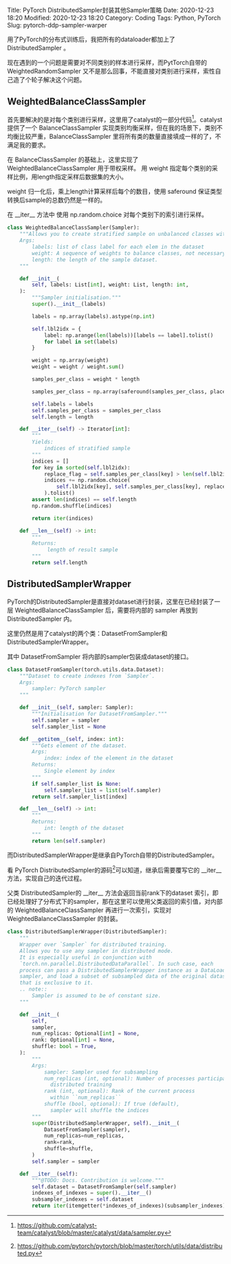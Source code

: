 Title: PyTorch DistributedSampler封装其他Sampler策略
Date: 2020-12-23 18:20
Modified: 2020-12-23 18:20
Category: Coding
Tags: Python, PyTorch
Slug: pytorch-ddp-sampler-warper

用了PyTorch的分布式训练后，我把所有的dataloader都加上了 DistributedSampler 。

现在遇到的一个问题是需要对不同类别的样本进行采样，而PytTorch自带的WeightedRandomSampler 又不是那么回事，不能直接对类别进行采样，索性自己造了个轮子解决这个问题。


## WeightedBalanceClassSampler
首先要解决的是对每个类别进行采样，这里用了catalyst的一部分代码[^1]。catalyst提供了一个 BalanceClassSampler 实现类别均衡采样，但在我的场景下，类别不均衡比较严重，BalanceClassSampler 里将所有类的数量直接填成一样的了，不满足我的要求。

在 BalanceClassSampler 的基础上，这里实现了 WeightedBalanceClassSampler 用于带权采样。
用 weight 指定每个类别的采样比例，用length指定采样后数据集的大小。

weight 归一化后，乘上length计算采样后每个的数目，使用 saferound 保证类型转换后sample的总数仍然是一样的。

在 \_\_iter\_\_ 方法中 使用 np.random.choice 对每个类别下的索引进行采样。

```python
class WeightedBalanceClassSampler(Sampler):
    """Allows you to create stratified sample on unbalanced classes with given probabilities (weights).
    Args:
        labels: list of class label for each elem in the dataset
        weight: A sequence of weights to balance classes, not necessary summing up to one.
        length: the length of the sample dataset.
    """

    def __init__(
        self, labels: List[int], weight: List, length: int,
    ):
        """Sampler initialisation."""
        super().__init__(labels)

        labels = np.array(labels).astype(np.int)

        self.lbl2idx = {
            label: np.arange(len(labels))[labels == label].tolist()
            for label in set(labels)
        }

        weight = np.array(weight)
        weight = weight / weight.sum()

        samples_per_class = weight * length

        samples_per_class = np.array(saferound(samples_per_class, places=0)).astype(np.int)

        self.labels = labels
        self.samples_per_class = samples_per_class
        self.length = length

    def __iter__(self) -> Iterator[int]:
        """
        Yields:
            indices of stratified sample
        """
        indices = []
        for key in sorted(self.lbl2idx):
            replace_flag = self.samples_per_class[key] > len(self.lbl2idx[key])
            indices += np.random.choice(
                self.lbl2idx[key], self.samples_per_class[key], replace=replace_flag
            ).tolist()
        assert len(indices) == self.length
        np.random.shuffle(indices)

        return iter(indices)

    def __len__(self) -> int:
        """
        Returns:
             length of result sample
        """
        return self.length
```

## DistributedSamplerWrapper

PyTorch的DistributedSampler是直接对dataset进行封装，这里在已经封装了一层 WeightedBalanceClassSampler 后，需要将内部的 sampler 再放到DistributedSampler 内。

这里仍然是用了catalyst的两个类：DatasetFromSampler和DistributedSamplerWrapper。

其中 DatasetFromSampler 将内部的sampler包装成dataset的接口。

```python
class DatasetFromSampler(torch.utils.data.Dataset):
    """Dataset to create indexes from `Sampler`.
    Args:
        sampler: PyTorch sampler
    """

    def __init__(self, sampler: Sampler):
        """Initialisation for DatasetFromSampler."""
        self.sampler = sampler
        self.sampler_list = None

    def __getitem__(self, index: int):
        """Gets element of the dataset.
        Args:
            index: index of the element in the dataset
        Returns:
            Single element by index
        """
        if self.sampler_list is None:
            self.sampler_list = list(self.sampler)
        return self.sampler_list[index]

    def __len__(self) -> int:
        """
        Returns:
            int: length of the dataset
        """
        return len(self.sampler)
```

而DistributedSamplerWrapper是继承自PyTorch自带的DistributedSampler。

看 PyTorch DistributedSampler的源码[^2]可以知道，继承后需要覆写它的 \_\_iter\_\_ 方法，实现自己的迭代过程。

父类 DistributedSampler的 \_\_iter\_\_ 方法会返回当前rank下的dataset 索引，即已经处理好了分布式下的sampler，那在这里可以使用父类返回的索引值，对内部的 WeightedBalanceClassSampler 再进行一次索引，实现对 WeightedBalanceClassSampler 的封装。

```python
class DistributedSamplerWrapper(DistributedSampler):
    """
    Wrapper over `Sampler` for distributed training.
    Allows you to use any sampler in distributed mode.
    It is especially useful in conjunction with
    `torch.nn.parallel.DistributedDataParallel`. In such case, each
    process can pass a DistributedSamplerWrapper instance as a DataLoader
    sampler, and load a subset of subsampled data of the original dataset
    that is exclusive to it.
    .. note::
        Sampler is assumed to be of constant size.
    """

    def __init__(
        self,
        sampler,
        num_replicas: Optional[int] = None,
        rank: Optional[int] = None,
        shuffle: bool = True,
    ):
        """
        Args:
            sampler: Sampler used for subsampling
            num_replicas (int, optional): Number of processes participating in
              distributed training
            rank (int, optional): Rank of the current process
              within ``num_replicas``
            shuffle (bool, optional): If true (default),
              sampler will shuffle the indices
        """
        super(DistributedSamplerWrapper, self).__init__(
            DatasetFromSampler(sampler),
            num_replicas=num_replicas,
            rank=rank,
            shuffle=shuffle,
        )
        self.sampler = sampler

    def __iter__(self):
        """@TODO: Docs. Contribution is welcome."""
        self.dataset = DatasetFromSampler(self.sampler)
        indexes_of_indexes = super().__iter__()
        subsampler_indexes = self.dataset
        return iter(itemgetter(*indexes_of_indexes)(subsampler_indexes))
```

[^1]: https://github.com/catalyst-team/catalyst/blob/master/catalyst/data/sampler.py
[^2]: https://github.com/pytorch/pytorch/blob/master/torch/utils/data/distributed.py